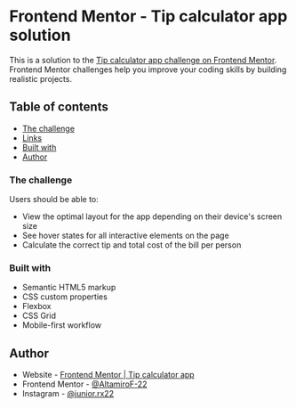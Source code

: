# Frontend Mentor - Tip calculator app solution

This is a solution to the [Tip calculator app challenge on Frontend Mentor](https://www.frontendmentor.io/challenges/tip-calculator-app-ugJNGbJUX). Frontend Mentor challenges help you improve your coding skills by building realistic projects.

## Table of contents

  - [The challenge](#the-challenge)
  - [Links](#links)
  - [Built with](#built-with)
- [Author](#author)

### The challenge

Users should be able to:

- View the optimal layout for the app depending on their device's screen size
- See hover states for all interactive elements on the page
- Calculate the correct tip and total cost of the bill per person



### Built with

- Semantic HTML5 markup
- CSS custom properties
- Flexbox
- CSS Grid
- Mobile-first workflow



## Author

- Website - [Frontend Mentor | Tip calculator app](https://tubular-hamster-a523f3.netlify.app)
- Frontend Mentor - [@AltamiroF-22](https://www.frontendmentor.io/profile/AltamiroF-22)
- Instagram - [@junior.rx22](https://www.instagram.com/junior.rx22/)


